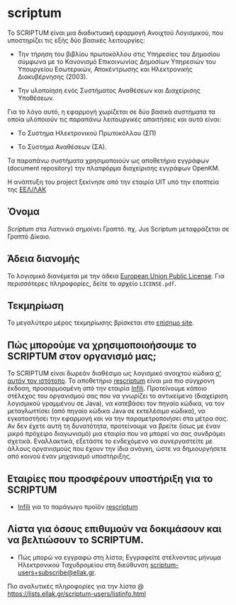 scriptum
========

Το SCRIPTUM είναι μια διαδικτυακή εφαρμογή Ανοιχτού Λογισμικού, που υποστηρίζει τις εξής δύο βασικές λειτουργίες:

* Την τήρηση του βιβλίου πρωτοκόλλου στις Υπηρεσίες του Δημοσίου σύμφωνα με το Κανονισμό Επικοινωνίας Δημοσίων Υπηρεσιών του Υπουργείου Εσωτερικών, Αποκέντρωσης και Ηλεκτρονικής Διακυβέρνησης (2003).

* Την υλοποίηση ενός Συστήματος Αναθέσεων και Διαχείρισης Υποθέσεων.

Για το λόγο αυτό, η εφαρμογή χωρίζεται σε δύο βασικά συστήματα τα οποία υλοποιούν τις παραπάνω λειτουργικές απαιτήσεις και αυτά είναι:

* Tο Συστημα Ηλεκτρονικού Πρωτοκόλλου (ΣΠ)

* Tο Σύστημα Αναθέσεων (ΣΑ).

Τα παραπάνω συστήματα χρησιμοποιούν ως αποθετήριο εγγράφων (document repository) την πλατφόρμα διαχείρισης εγγράφων OpenKM.

Η ανάπτυξη του project ξεκίνησε από την εταιρία UIT υπό την εποπτεία της [ΕΕΛ/ΛΑΚ ][eellak]

[eellak]: http://eellak.gr


Όνομα
-----
_Scriptum_ στα Λατινικά σημαίνει Γραπτό.
πχ. Jus Scriptum μεταφράζεται σε Γραπτό Δίκαιο.

Άδεια διανομής
-------
Το λογισμικό διανέμεται με την άδεια [European Union Public License][EUPL].
Για περισσότερες πληροφορίες, δείτε το αρχείο ``LICENSE.pdf``.

[EUPL]: http://joinup.ec.europa.eu/software/page/eupl/licence-eupl

Τεκμηρίωση
----------
Το μεγαλύτερο μέρος τεκμηρίωσης βρίσκεται στο [επίσημο site][docs].

[docs]: http://www.scriptum.gr/index.php?option=com_content&view=article&id=18&Itemid=38&lang=el

Πώς μπορούμε να χρησιμοποιοήσουμε το SCRIPTUM στον οργανισμό μας;
-----------------------------------------------------------------
Το SCRIPTUM είναι δωρεάν διαθέσιμο ως λογισμικό ανοιχτού κώδικα [σ' αυτόν τον ιστότοπο](https://github.com/eellak/scriptum/).
Το αποθετήριο [rescriptum](https://github.com/eellak/rescriptum) είναι μια πιο σύγχρονη έκδοση, προσαρμοσμένη από την εταιρία [Infili](https://infili.com/).
Προτείνουμε κάποιο στέλεχος του οργανισμού σας που να γνωρίζει το αντικείμενο (διαχείριση λογισμικού γραμμένου σε Java),
να κατεβάσει τον πηγαίο κώδικα, να τον μεταγλωττίσει (από πηγαίο κώδικα Java σε εκτελέσιμο κώδικα),
να εγκαταστήσει την εφαρμογή και να την παραμετροποιήσει στα μέτρα σας.
Αν δεν έχετε αυτή τη δυνατότητα, προτείνουμε να βρείτε (ίσως με έναν μικρό πρόχειρο διαγωνισμό)
μια εταιρία που να μπορεί να σας συνδράμει σχετικά.
Εναλλακτικά, εξετάστε το ενδεχόμενο να συνεργαστείτε με άλλους οργανισμούς που έχουν την ίδια ανάγκη,
ώστε να δημιουργήσετε από κοινού έναν μηχανισμό υποστήριξης.

Εταιρίες που προσφέρουν υποστήριξη για το SCRIPTUM
--------------------------------------------------
* [Infili](https://infili.com/) για το παράγωγο προϊόν [rescriptum](https://gitlab.infili.com/infili/rescriptum/)



Λίστα για όσους επιθυμούν να δοκιμάσουν και να βελτιώσουν το SCRIPTUM.
----------------------------------------------------------------------
* Πώς μπορώ να εγγραφώ στη λίστα; Εγγραφείτε στέλνοντας μήνυμα Ηλεκτρονικού Ταχυδρομείου στη διεύθυνση <scriptum-users+subscribe@ellak.gr>.

Πιο αναλυτικές πληροφορίες για την λίστα @ https://lists.ellak.gr/scriptum-users/listinfo.html

